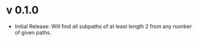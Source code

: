 # v 0.1.0

-  Initial Release: Will find all subpaths of at least length 2 from any number of given paths.